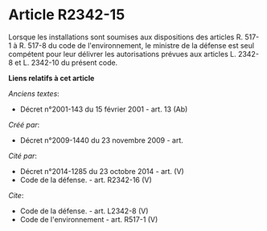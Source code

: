# Article R2342-15

Lorsque les installations sont soumises aux dispositions des articles R. 517-1 à R. 517-8 du code de l'environnement, le
ministre de la défense est seul compétent pour leur délivrer les autorisations prévues aux articles L. 2342-8 et L. 2342-10
du présent code.

**Liens relatifs à cet article**

_Anciens textes_:

  - Décret n°2001-143 du 15 février 2001 - art. 13 (Ab)

_Créé par_:

  - Décret n°2009-1440 du 23 novembre 2009 - art.

_Cité par_:

  - Décret n°2014-1285 du 23 octobre 2014 - art. (V)
  - Code de la défense. - art. R2342-16 (V)

_Cite_:

  - Code de la défense. - art. L2342-8 (V)
  - Code de l'environnement - art. R517-1 (V)
